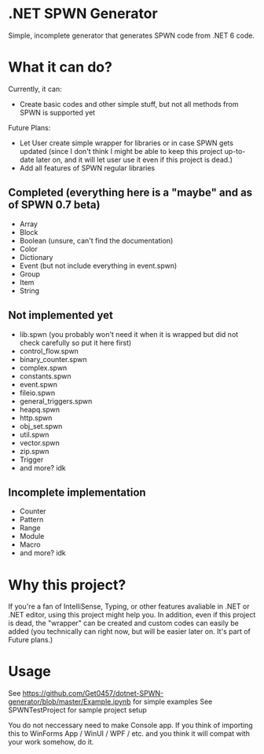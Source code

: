 # .NET SPWN Generator

Simple, incomplete generator that generates SPWN code from .NET 6 code.

# What it can do?
Currently, it can:
* Create basic codes and other simple stuff, but not all methods from SPWN is supported yet

Future Plans:
* Let User create simple wrapper for libraries or in case SPWN gets updated (since I don't think I might be able to keep this project up-to-date later on, and it will let user use it even if this project is dead.)
* Add all features of SPWN regular libraries

## Completed (everything here is a "maybe" and as of SPWN 0.7 beta)
* Array
* Block
* Boolean (unsure, can't find the documentation)
* Color
* Dictionary
* Event (but not include everything in event.spwn)
* Group
* Item
* String

## Not implemented yet
* lib.spwn (you probably won't need it when it is wrapped but did not check carefully so put it here first)
* control_flow.spwn
* binary_counter.spwn
* complex.spwn
* constants.spwn
* event.spwn
* fileio.spwn
* general_triggers.spwn
* heapq.spwn
* http.spwn
* obj_set.spwn
* util.spwn
* vector.spwn
* zip.spwn
* Trigger
* and more? idk

## Incomplete implementation
* Counter
* Pattern
* Range
* Module
* Macro
* and more? idk

# Why this project?

If you're a fan of IntelliSense, Typing, or other features avaliable in .NET or .NET editor, using this project might help you. In addition, even if this project is dead, the "wrapper" can be created and custom codes can easily be added (you technically can right now, but will be easier later on. It's part of Future plans.)

# Usage
See https://github.com/Get0457/dotnet-SPWN-generator/blob/master/Example.ipynb for simple examples
See SPWNTestProject for sample project setup

 You do not neccessary need to make Console app. If you think of importing this to WinForms App / WinUI / WPF / etc. and you think it will compat with your work somehow, do it.
